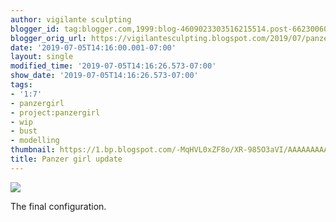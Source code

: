 ```yaml
---
author: vigilante sculpting
blogger_id: tag:blogger.com,1999:blog-4609023303516215514.post-6623006017897490486
blogger_orig_url: https://vigilantesculpting.blogspot.com/2019/07/panzer-girl-update.html
date: '2019-07-05T14:16:00.001-07:00'
layout: single
modified_time: '2019-07-05T14:16:26.573-07:00'
show_date: '2019-07-05T14:16:26.573-07:00'
tags:
- '1:7'
- panzergirl
- project:panzergirl
- wip
- bust
- modelling
thumbnail: https://1.bp.blogspot.com/-MqHVL0xZF8o/XR-985O3aVI/AAAAAAAAAX0/trewSGwJmMok3iVrjuIG1Waasonq-hSDwCLcBGAs/s320-c/IMG_6500.JPG
title: Panzer girl update
---
```

![](https://1.bp.blogspot.com/-MqHVL0xZF8o/XR-985O3aVI/AAAAAAAAAX0/trewSGwJmMok3iVrjuIG1Waasonq-hSDwCLcBGAs/s1600/IMG_6500.JPG)

  
  
  
  
The final configuration.  
